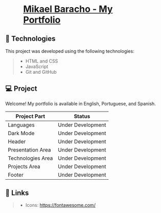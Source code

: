 <h1 style="display: block; text-decoration: underline; margin: 0.5em 2em;">Mikael Baracho - My Portfolio</h1>

## 🚀 Technologies

This project was developed using the following technologies:

> - HTML and CSS
> - JavaScript
> - Git and GitHub

## 💻 Project

Welcome! My portfolio is available in English, Portuguese, and Spanish.

| Project Part | Status |
| ------------ | ------ |
| Languages  | Under Development |
| Dark Mode | Under Development |
| Header | Under Development |
| Presentation Area | Under Development |
| Technologies Area | Under Development |
| Projects Area | Under Development |
| Footer | Under Development |

## 🔗 Links
> - Icons: https://fontawesome.com/
